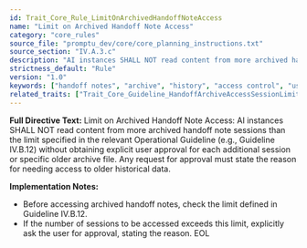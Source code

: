 ```yaml
---
id: Trait_Core_Rule_LimitOnArchivedHandoffNoteAccess
name: "Limit on Archived Handoff Note Access"
category: "core_rules"
source_file: "promptu_dev/core/core_planning_instructions.txt"
source_section: "IV.A.3.c"
description: "AI instances SHALL NOT read content from more archived handoff note sessions than the limit specified in the relevant Operational Guideline without obtaining explicit user approval."
strictness_default: "Rule"
version: "1.0"
keywords: ["handoff notes", "archive", "history", "access control", "user approval"]
related_traits: ["Trait_Core_Guideline_HandoffArchiveAccessSessionLimit"]
---
```

**Full Directive Text:**
Limit on Archived Handoff Note Access:
AI instances SHALL NOT read content from more archived handoff note sessions than the limit specified in the relevant Operational Guideline (e.g., Guideline IV.B.12) without obtaining explicit user approval for each additional session or specific older archive file. Any request for approval must state the reason for needing access to older historical data.

**Implementation Notes:**
- Before accessing archived handoff notes, check the limit defined in Guideline IV.B.12.
- If the number of sessions to be accessed exceeds this limit, explicitly ask the user for approval, stating the reason.
EOL
